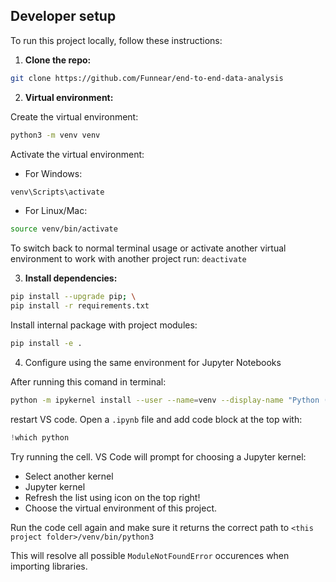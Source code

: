 ## Developer setup

To run this project locally, follow these instructions:

1. **Clone the repo:**

```bash
git clone https://github.com/Funnear/end-to-end-data-analysis
```

2. **Virtual environment:**

Create the virtual environment: 
```bash
python3 -m venv venv
```

Activate the virtual environment:

- For Windows: 
```bash
venv\Scripts\activate
```

- For Linux/Mac: 
```bash
source venv/bin/activate
```

To switch back to normal terminal usage or activate another virtual environment to work with another project run:
```deactivate```

3. **Install dependencies:**

```bash
pip install --upgrade pip; \
pip install -r requirements.txt
```

Install internal package with project modules:
```bash
pip install -e .
```

4. Configure using the same environment for Jupyter Notebooks

After running this comand in terminal:
```bash
python -m ipykernel install --user --name=venv --display-name "Python (venv)"
```
restart VS code.
Open a `.ipynb` file and add code block at the top with:
```python
!which python
```
Try running the cell. VS Code will prompt for choosing a Jupyter kernel:
- Select another kernel
- Jupyter kernel
- Refresh the list using icon on the top right!
- Choose the virtual environment of this project.

Run the code cell again and make sure it returns the correct path to `<this project folder>/venv/bin/python3`

This will resolve all possible `ModuleNotFoundError` occurences when importing libraries.

